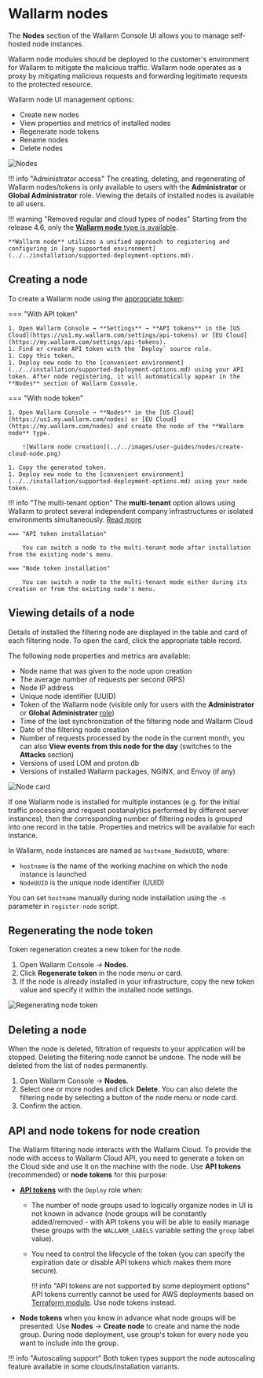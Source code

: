 # Wallarm nodes

The **Nodes** section of the Wallarm Console UI allows you to manage self-hosted node instances.

Wallarm node modules should be deployed to the customer's environment for Wallarm to mitigate the malicious traffic. Wallarm node operates as a proxy by mitigating malicious requests and forwarding legitimate requests to the protected resource.

Wallarm node UI management options:

* Create new nodes
* View properties and metrics of installed nodes
* Regenerate node tokens
* Rename nodes
* Delete nodes

![Nodes](../../images/user-guides/nodes/table-nodes.png)

!!! info "Administrator access"
    The creating, deleting, and regenerating of Wallarm nodes/tokens is only available to users with the **Administrator** or **Global Administrator** role. Viewing the details of installed nodes is available to all users.

!!! warning "Removed regular and cloud types of nodes"
    Starting from the release 4.6, only the [**Wallarm node** type is available](../../updating-migrating/older-versions/what-is-new.md#unified-registration-of-nodes-in-the-wallarm-cloud-by-api-tokens).

    **Wallarm node** utilizes a unified approach to registering and configuring in [any supported environment](../../installation/supported-deployment-options.md).

## Creating a node

To create a Wallarm node using the [appropriate token](#api-and-node-tokens-for-node-creation):

=== "With API token"

    1. Open Wallarm Console → **Settings** → **API tokens** in the [US Cloud](https://us1.my.wallarm.com/settings/api-tokens) or [EU Cloud](https://my.wallarm.com/settings/api-tokens).
    1. Find or create API token with the `Deploy` source role.
    1. Copy this token.
    1. Deploy new node to the [convenient environment](../../installation/supported-deployment-options.md) using your API token. After node registering, it will automatically appear in the **Nodes** section of Wallarm Console.

=== "With node token"

    1. Open Wallarm Console → **Nodes** in the [US Cloud](https://us1.my.wallarm.com/nodes) or [EU Cloud](https://my.wallarm.com/nodes) and create the node of the **Wallarm node** type.

        ![Wallarm node creation](../../images/user-guides/nodes/create-cloud-node.png)
    
    1. Copy the generated token.
    1. Deploy new node to the [convenient environment](../../installation/supported-deployment-options.md) using your node token.

!!! info "The multi-tenant option"
    The **multi-tenant** option allows using Wallarm to protect several independent company infrastructures or isolated environments simultaneously. [Read more](../../installation/multi-tenant/overview.md)

    === "API token installation"

        You can switch a node to the multi-tenant mode after installation from the existing node's menu.

    === "Node token installation"
    
        You can switch a node to the multi-tenant mode either during its creation or from the existing node's menu.

## Viewing details of a node

Details of installed the filtering node are displayed in the table and card of each filtering node. To open the card, click the appropriate table record.

The following node properties and metrics are available:

* Node name that was given to the node upon creation
* The average number of requests per second (RPS)
* Node IP address
* Unique node identifier (UUID)
* Token of the Wallarm node (visible only for users with the **Administrator** or **Global Administrator** [role](../settings/users.md))
* Time of the last synchronization of the filtering node and Wallarm Cloud
* Date of the filtering node creation
* Number of requests processed by the node in the current month, you can also **View events from this node for the day** (switches to the **Attacks** section)
* Versions of used LOM and proton.db
* Versions of installed Wallarm packages, NGINX, and Envoy (if any)

![Node card](../../images/user-guides/nodes/view-wallarm-node.png)

If one Wallarm node is installed for multiple instances (e.g. for the initial traffic processing and request postanalytics performed by different server instances), then the corresponding number of filtering nodes is grouped into one record in the table. Properties and metrics will be available for each instance.

In Wallarm, node instances are named as `hostname_NodeUUID`, where: 

* `hostname` is the name of the working machine on which the node instance is launched
* `NodeUUID` is the unique node identifier (UUID)

You can set `hostname` manually during node installation using the `-n` parameter in `register-node` script.

## Regenerating the node token

Token regeneration creates a new token for the node. 

1. Open Wallarm Console → **Nodes**.
2. Click **Regenerate token** in the node menu or card.
3. If the node is already installed in your infrastructure, copy the new token value and specify it within the installed node settings.

![Regenerating node token](../../images/user-guides/nodes/generate-new-token.png)

## Deleting a node

When the node is deleted, filtration of requests to your application will be stopped. Deleting the filtering node cannot be undone. The node will be deleted from the list of nodes permanently.

1. Open Wallarm Console → **Nodes**.
1. Select one or more nodes and click **Delete**. You can also delete the filtering node by selecting a button of the node menu or node card.
1. Confirm the action.

## API and node tokens for node creation

The Wallarm filtering node interacts with the Wallarm Cloud. To provide the node with access to Wallarm Cloud API, you need to generate a token on the Cloud side and use it on the machine with the node. Use **API tokens** (recommended) or **node tokens** for this purpose:

* [**API tokens**](../settings/api-tokens.md) with the `Deploy` role when:

    * The number of node groups used to logically organize nodes in UI is not known in advance (node groups will be constantly added/removed - with API tokens you will be able to easily manage these groups with the `WALLARM_LABELS` variable setting the `group` label value).
    * You need to control the lifecycle of the token (you can specify the expiration date or disable API tokens which makes them more secure).

        !!! info "API tokens are not supported by some deployment options"
            API tokens currently cannot be used for AWS deployments based on [Terraform module](../../installation/cloud-platforms/aws/terraform-module/overview.md). Use node tokens instead.

* **Node tokens** when you know in advance what node groups will be presented. Use **Nodes** → **Create node** to create and name the node group. During node deployment, use group's token for every node you want to include into the group.

!!! info "Autoscaling support"
    Both token types support the node autoscaling feature available in some clouds/installation variants.
